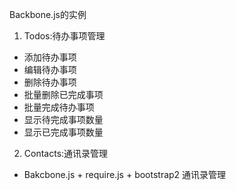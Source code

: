 Backbone.js的实例
1. Todos:待办事项管理
  - 添加待办事项
  - 编辑待办事项
  - 删除待办事项
  - 批量删除已完成事项
  - 批量完成待办事项
  - 显示待完成事项数量
  - 显示已完成事项数量
2. Contacts:通讯录管理
  - Bakcbone.js + require.js + bootstrap2 通讯录管理
